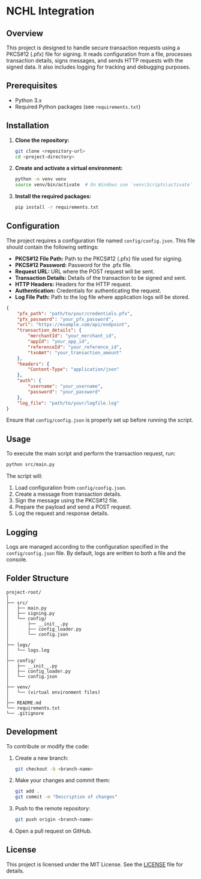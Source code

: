 # NCHL Integration

## Overview

This project is designed to handle secure transaction requests using a PKCS#12 (.pfx) file for signing. It reads configuration from a file, processes transaction details, signs messages, and sends HTTP requests with the signed data. It also includes logging for tracking and debugging purposes.

## Prerequisites

- Python 3.x
- Required Python packages (see `requirements.txt`)

## Installation

1. **Clone the repository:**

    ```bash
    git clone <repository-url>
    cd <project-directory>
    ```

2. **Create and activate a virtual environment:**

    ```bash
    python -m venv venv
    source venv/bin/activate  # On Windows use `venv\Scripts\activate`
    ```

3. **Install the required packages:**

    ```bash
    pip install -r requirements.txt
    ```

## Configuration

The project requires a configuration file named `config/config.json`. This file should contain the following settings:

- **PKCS#12 File Path:** Path to the PKCS#12 (.pfx) file used for signing.
- **PKCS#12 Password:** Password for the .pfx file.
- **Request URL:** URL where the POST request will be sent.
- **Transaction Details:** Details of the transaction to be signed and sent.
- **HTTP Headers:** Headers for the HTTP request.
- **Authentication:** Credentials for authenticating the request.
- **Log File Path:** Path to the log file where application logs will be stored.
```json
{
    "pfx_path": "path/to/your/credentials.pfx",
    "pfx_password": "your_pfx_password",
    "url": "https://example.com/api/endpoint",
    "transaction_details": {
        "merchantId": "your_merchant_id",
        "appId": "your_app_id",
        "referenceId": "your_reference_id",
        "txnAmt": "your_transaction_amount"
    },
    "headers": {
        "Content-Type": "application/json"
    },
    "auth": {
        "username": "your_username",
        "password": "your_password"
    },
    "log_file": "path/to/your/logfile.log"
}

```

Ensure that `config/config.json` is properly set up before running the script.

## Usage

To execute the main script and perform the transaction request, run:

```bash
python src/main.py
```

The script will:

1. Load configuration from `config/config.json`.
2. Create a message from transaction details.
3. Sign the message using the PKCS#12 file.
4. Prepare the payload and send a POST request.
5. Log the request and response details.

## Logging

Logs are managed according to the configuration specified in the `config/config.json` file. By default, logs are written to both a file and the console.

## Folder Structure
```
project-root/
│
├── src/
│   ├── main.py
│   ├── signing.py
│   └── config/
│       ├── __init__.py
│       ├── config_loader.py
│       └── config.json
│
├── logs/
│   └── logs.log
│
├── config/
│   ├── __init__.py
│   ├── config_loader.py
│   └── config.json
│
├── venv/
│   └── (virtual environment files)
│
├── README.md
└── requirements.txt
└── .gitignore
```

## Development

To contribute or modify the code:

1. Create a new branch:

    ```bash
    git checkout -b <branch-name>
    ```

2. Make your changes and commit them:

    ```bash
    git add .
    git commit -m "Description of changes"
    ```

3. Push to the remote repository:

    ```bash
    git push origin <branch-name>
    ```

4. Open a pull request on GitHub.


## License

This project is licensed under the MIT License. See the [LICENSE](LICENSE) file for details.

